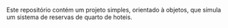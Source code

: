 Este repositório contém um projeto simples, orientado à objetos, que simula um sistema de reservas de quarto de hoteis. 
